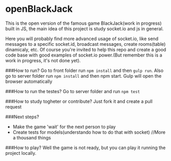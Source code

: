 # openBlackJack
This is the open version of the famous game BlackJack(work in progress) built in JS, the main idea of this project is study socket.io and js in general. 

Here you will probably find more advanced usage of socket.io, like send messages to a specific socket.id, broadcast messages, create rooms(table) dinamicaly, etc. Of course you're invited to help this repo and create a good code base with good examples of socket.io power.(But remember this is a work in progress, it's not done yet).

###How to run?
Go to front folder run `npm install` and then `gulp run`. Also go to server folder run `npm install` and then npm start.
Gulp will open the browser automatically

###How to run the testes?
Go to server folder and run `npm test`


###How to study togheter or contribute?
Just fork it and create a pull request

###Next steps?

* Make the game 'wait' for the next person to play
* Create tests for models(understando how to do that with socket)
//More a thousand things


###How to play?
Well the game is not ready, but you can play it running the project locally.